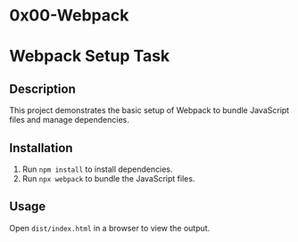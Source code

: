 # 0x00-Webpack
# Webpack Setup Task

## Description
This project demonstrates the basic setup of Webpack to bundle JavaScript files and manage dependencies.

## Installation
1. Run `npm install` to install dependencies.
2. Run `npx webpack` to bundle the JavaScript files.

## Usage
Open `dist/index.html` in a browser to view the output.
